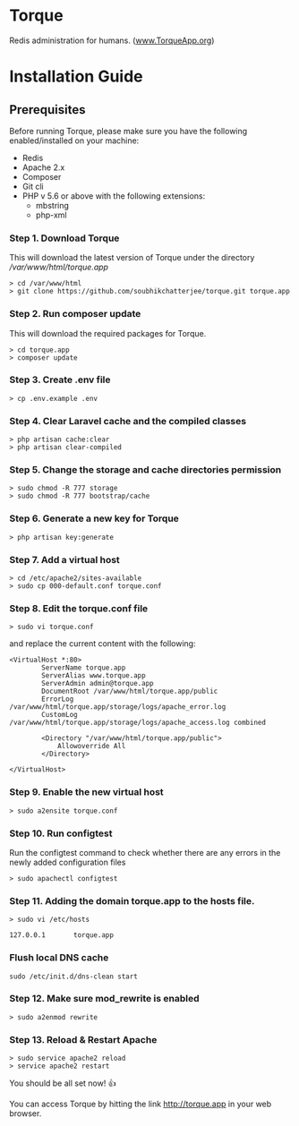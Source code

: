 # Torque
Redis administration for humans. (www.TorqueApp.org)


# Installation Guide

## Prerequisites

Before running Torque, please make sure you have the following enabled/installed on your machine:

* Redis
* Apache 2.x
* Composer
* Git cli
* PHP v 5.6 or above with the following extensions:
	* mbstring
	* php-xml




### Step 1. Download Torque
This will download the latest version of Torque under the directory */var/www/html/torque.app*
```
> cd /var/www/html
> git clone https://github.com/soubhikchatterjee/torque.git torque.app
```


### Step 2. Run composer update
This will download the required packages for Torque.
 ```
 > cd torque.app
 > composer update
 ```



### Step 3. Create .env file
```
> cp .env.example .env
```


### Step 4. Clear Laravel cache and the compiled classes
```
> php artisan cache:clear
> php artisan clear-compiled
```


### Step 5. Change the storage and cache directories permission

```
> sudo chmod -R 777 storage
> sudo chmod -R 777 bootstrap/cache
```


### Step 6. Generate a new key for Torque
```
> php artisan key:generate
```

### Step 7. Add a virtual host
```
> cd /etc/apache2/sites-available
> sudo cp 000-default.conf torque.conf
```

### Step 8. Edit the torque.conf file
```
> sudo vi torque.conf
```

and replace the current content with the following:
```
<VirtualHost *:80>
        ServerName torque.app
        ServerAlias www.torque.app
        ServerAdmin admin@torque.app
        DocumentRoot /var/www/html/torque.app/public
        ErrorLog /var/www/html/torque.app/storage/logs/apache_error.log
        CustomLog /var/www/html/torque.app/storage/logs/apache_access.log combined

		<Directory "/var/www/html/torque.app/public">
			Allowoverride All
		</Directory>

</VirtualHost>

```

### Step 9. Enable the new virtual host
```
> sudo a2ensite torque.conf

```

### Step 10. Run configtest
Run the configtest command to check whether there are any errors in the newly added configuration files
```
> sudo apachectl configtest
```



### Step 11. Adding the domain torque.app to the hosts file.

```
> sudo vi /etc/hosts

127.0.0.1       torque.app
```

###  Flush local DNS cache
```
sudo /etc/init.d/dns-clean start
```


### Step 12. Make sure mod_rewrite is enabled
```
> sudo a2enmod rewrite
```


### Step 13. Reload & Restart Apache
```
> sudo service apache2 reload
> service apache2 restart

```


You should be all set now! :+1:

You can access Torque by hitting the link http://torque.app in your web browser.
